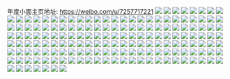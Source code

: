 年度小面主页地址: https://weibo.com/u/7257717221 
![](https://wx4.sinaimg.cn/mw2000/007VaDNbgy1h9fc24p782j30u017ywm3.jpg) 
![](https://wx4.sinaimg.cn/mw2000/007VaDNbgy1h9fc3jlidij31401e07a9.jpg) 
![](https://wx4.sinaimg.cn/mw2000/007VaDNbgy1h9f836y8dgj30u011ydma.jpg) 
![](https://wx4.sinaimg.cn/mw2000/007VaDNbgy1h9f837g36pj30tm18fq8o.jpg) 
![](https://wx4.sinaimg.cn/mw2000/007VaDNbgy1h9f838szf9j311x1kwqcb.jpg) 
![](https://wx4.sinaimg.cn/mw2000/007VaDNbgy1h9f3qcsf7dj31120kugyc.jpg) 
![](https://wx4.sinaimg.cn/mw2000/007VaDNbgy1h9euwb9tgcj30u011igpv.jpg) 
![](https://wx4.sinaimg.cn/mw2000/007VaDNbgy1h9euwbnbttj30u011i41b.jpg) 
![](https://wx4.sinaimg.cn/mw2000/007VaDNbgy1h9do0pk3kvj30ku112neq.jpg) 
![](https://wx4.sinaimg.cn/mw2000/007VaDNbgy1h9do0r2aiij30ku112k8c.jpg) 
![](https://wx4.sinaimg.cn/mw2000/007VaDNbgy1h9do0s7oa9j30ku112wrt.jpg) 
![](https://wx4.sinaimg.cn/mw2000/007VaDNbgy1h9do0o7b2oj30ku112196.jpg) 
![](https://wx4.sinaimg.cn/mw2000/007VaDNbgy1h9do0swlluj30ku112qfv.jpg) 
![](https://wx4.sinaimg.cn/mw2000/007VaDNbgy1h9do0toue4j30ku112k3j.jpg) 
![](https://wx4.sinaimg.cn/mw2000/007VaDNbgy1h9do0ubqpuj30ku11214k.jpg) 
![](https://wx4.sinaimg.cn/mw2000/007VaDNbgy1h9do0x466bj30ku112ngy.jpg) 
![](https://wx4.sinaimg.cn/mw2000/007VaDNbgy1h9am9hifw3j30ek0samz2.jpg) 
![](https://wx4.sinaimg.cn/mw2000/007VaDNbgy1h9ac0p14omj30tu13u18a.jpg) 
![](https://wx4.sinaimg.cn/mw2000/007VaDNbgy1h99igxwas7j30ku112goq.jpg) 
![](https://wx4.sinaimg.cn/mw2000/007VaDNbgy1h99ca3u9odj30ku112jw1.jpg) 
![](https://wx4.sinaimg.cn/mw2000/007VaDNbgy1h98dtedeblj30ku1127cx.jpg) 
![](https://wx4.sinaimg.cn/mw2000/007VaDNbgy1h98d9vmtlsj309q0ax0tq.jpg) 
![](https://wx4.sinaimg.cn/mw2000/007VaDNbgy1h988d6soqbj309q0ax0u2.jpg) 
![](https://wx4.sinaimg.cn/mw2000/007VaDNbgy1h981n1u39ij30ku112ada.jpg) 
![](https://wx4.sinaimg.cn/mw2000/007VaDNbgy1h975blncw4j30ku0dk0u6.jpg) 
![](https://wx4.sinaimg.cn/mw2000/007VaDNbgy1h975bma78cj30u00u0gpy.jpg) 
![](https://wx4.sinaimg.cn/mw2000/007VaDNbgy1h96ksvwwi5j30wl194n2o.jpg) 
![](https://wx4.sinaimg.cn/mw2000/007VaDNbgy1h96ktqsjooj30ku05pta8.jpg) 
![](https://wx4.sinaimg.cn/mw2000/007VaDNbgy1h960xu9agwj31120kuqb2.jpg) 
![](https://wx4.sinaimg.cn/mw2000/007VaDNbgy1h960xx9htaj31120kugux.jpg) 
![](https://wx4.sinaimg.cn/mw2000/007VaDNbgy1h95nouavlwj30of0u4482.jpg) 
![](https://wx4.sinaimg.cn/mw2000/007VaDNbgy1h94akdsi9tj317q1mcx1a.jpg) 
![](https://wx4.sinaimg.cn/mw2000/007VaDNbgy1h94akelhroj317q1mcx0g.jpg) 
![](https://wx4.sinaimg.cn/mw2000/007VaDNbgy1h94akctschj317q1mcx1j.jpg) 
![](https://wx4.sinaimg.cn/mw2000/007VaDNbgy1h9110j4uhvj30k00q3419.jpg) 
![](https://wx4.sinaimg.cn/mw2000/007VaDNbgy1h9110isus2j31hc0u0475.jpg) 
![](https://wx4.sinaimg.cn/mw2000/007VaDNbgy1h8xscq4jkaj31400u0tg6.jpg) 
![](https://wx4.sinaimg.cn/mw2000/007VaDNbgy1h8xqcf6pjgj318a0u0k06.jpg) 
![](https://wx4.sinaimg.cn/mw2000/007VaDNbgy1h8r0x45o0vj30ku112wgv.jpg) 
![](https://wx4.sinaimg.cn/mw2000/007VaDNbgy1h8qyba3g8wj30vm0l7k2n.jpg) 
![](https://wx4.sinaimg.cn/mw2000/007VaDNbgy1h8pube6db1j30ku112ait.jpg) 
![](https://wx4.sinaimg.cn/mw2000/007VaDNbgy1h8ocipl9a0j31120kutsh.jpg) 
![](https://wx4.sinaimg.cn/mw2000/007VaDNbgy1h8jv8bx5ptj31120ku4g2.jpg) 
![](https://wx4.sinaimg.cn/mw2000/007VaDNbgy1h8jv8ernjbj31120kue40.jpg) 
![](https://wx4.sinaimg.cn/mw2000/007VaDNbgy1h8jv89qd7jj31120kue4f.jpg) 
![](https://wx4.sinaimg.cn/mw2000/007VaDNbgy1h8aq3a7jzsj317q1mc4hk.jpg) 
![](https://wx4.sinaimg.cn/mw2000/007VaDNbgy1h8aq35qzp1j317q1mbtl9.jpg) 
![](https://wx4.sinaimg.cn/mw2000/007VaDNbgy1h8aq3e7o92j317q1mc4hv.jpg) 
![](https://wx4.sinaimg.cn/mw2000/007VaDNbgy1h8acfh0qsbj30u0140123.jpg) 
![](https://wx4.sinaimg.cn/mw2000/007VaDNbgy1h8a3jd4mmuj30jf0jwtat.jpg) 
![](https://wx4.sinaimg.cn/mw2000/007VaDNbgy1h8a3jdqfzwj30k00zkn26.jpg) 
![](https://wx4.sinaimg.cn/mw2000/007VaDNbgy1h8a3jf2jk4j30tu13udno.jpg) 
![](https://wx4.sinaimg.cn/mw2000/007VaDNbgy1h826rtbk7kj30sg0sg42h.jpg) 
![](https://wx4.sinaimg.cn/mw2000/007VaDNbgy1h6vykq2rymj30rn1d4dlm.jpg) 
![](https://wx4.sinaimg.cn/mw2000/007VaDNbgy1h6uc3rtcftj317q1mc0vg.jpg) 
![](https://wx4.sinaimg.cn/mw2000/007VaDNbgy1h6uc3t5bvoj317q1mcqmn.jpg) 
![](https://wx4.sinaimg.cn/mw2000/007VaDNbgy1h6uc3ud70bj317q1mcjvw.jpg) 
![](https://wx4.sinaimg.cn/mw2000/007VaDNbgy1h6uc3v61oij317q1mctbk.jpg) 
![](https://wx4.sinaimg.cn/mw2000/007VaDNbgy1h6uc3qpvwlj317q1mcwyg.jpg) 
![](https://wx4.sinaimg.cn/mw2000/007VaDNbgy1h51effy837j30wh17bdo9.jpg) 
![](https://wx4.sinaimg.cn/mw2000/007VaDNbgy1h51efgq7boj30zk1bgjvb.jpg) 
![](https://wx4.sinaimg.cn/mw2000/007VaDNbgy1h51efhjnisj30zk1bg78g.jpg) 
![](https://wx4.sinaimg.cn/mw2000/007VaDNbgy1h51egiil40j30zk0k0q85.jpg) 
![](https://wx4.sinaimg.cn/mw2000/007VaDNbgy1h51egzpp3lj30k00j7aet.jpg) 
![](https://wx4.sinaimg.cn/mw2000/007VaDNbgy1h4v2u0mn03j30u00oygnl.jpg) 
![](https://wx4.sinaimg.cn/mw2000/007VaDNbgy1gzusx7qa5ej30u016vwi3.jpg) 
![](https://wx4.sinaimg.cn/mw2000/007VaDNbgy1gzq2f5wbm5j316o1kwjyl.jpg) 
![](https://wx4.sinaimg.cn/mw2000/007VaDNbgy1gzk9f5o81ej316o1kwb29.jpg) 
![](https://wx4.sinaimg.cn/mw2000/007VaDNbgy1gzk9f88458j316o1kwb29.jpg) 
![](https://wx4.sinaimg.cn/mw2000/007VaDNbgy1gzk9f8pfutj30ph0e5tam.jpg) 
![](https://wx4.sinaimg.cn/mw2000/007VaDNbgy1gyw3sgz4q6j30u00u2qa0.jpg) 
![](https://wx4.sinaimg.cn/mw2000/007VaDNbgy1gyw3sfdt4pj30u00u2agf.jpg) 
![](https://wx4.sinaimg.cn/mw2000/007VaDNbgy1gyw3shskbkj30u011in1v.jpg) 
![](https://wx4.sinaimg.cn/mw2000/007VaDNbgy1gyp1nct60hj30ku112k64.jpg) 
![](https://wx4.sinaimg.cn/mw2000/007VaDNbgy1gyfy2mjp9ej30tm18fjvx.jpg) 
![](https://wx4.sinaimg.cn/mw2000/007VaDNbgy1gyfy2n0it4j30tm18faek.jpg) 
![](https://wx4.sinaimg.cn/mw2000/007VaDNbgy1gxxd1vn7p9j30ku112wn9.jpg) 
![](https://wx4.sinaimg.cn/mw2000/007VaDNbgy1gxxd1u0q6yj30ku112k0n.jpg) 
![](https://wx4.sinaimg.cn/mw2000/007VaDNbgy1gu4ngpjujvj60u0140dkd02.jpg) 
![](https://wx4.sinaimg.cn/mw2000/007VaDNbgy1gtxzpsbe78j60ku112h9402.jpg) 
![](https://wx4.sinaimg.cn/mw2000/007VaDNbgy1gtxzpnacq2j60ku112nk502.jpg) 
![](https://wx4.sinaimg.cn/mw2000/007VaDNbgy1gtxzqhsm5mj60ku1127px02.jpg) 
![](https://wx4.sinaimg.cn/mw2000/007VaDNbgy1gt8mdjb4j9j30u01as117.jpg) 
![](https://wx4.sinaimg.cn/mw2000/007VaDNbgy1gsnqh5x5baj60ku112dkb02.jpg) 
![](https://wx4.sinaimg.cn/mw2000/007VaDNbgy1gs67d65g2uj30ku1121kx.jpg) 
![](https://wx4.sinaimg.cn/mw2000/007VaDNbgy1gs67d41pu9j30ku112e0k.jpg) 
![](https://wx4.sinaimg.cn/mw2000/007VaDNbgy1gq3b0fx43oj318y0mhwsl.jpg) 
![](https://wx4.sinaimg.cn/mw2000/007VaDNbgy1goypi29y5jj31400u0th5.jpg) 
![](https://wx4.sinaimg.cn/mw2000/007VaDNbgy1goypieqdp6j31hc0u0gxt.jpg) 
![](https://wx4.sinaimg.cn/mw2000/007VaDNbgy1goypi1rmjnj31hc0u0497.jpg) 
![](https://wx4.sinaimg.cn/mw2000/007VaDNbgy1goxoc89rm0j30sg0j0ad4.jpg) 
![](https://wx4.sinaimg.cn/mw2000/007VaDNbgy1gm0grore8ij317i0u0wh7.jpg) 
![](https://wx4.sinaimg.cn/mw2000/007VaDNbgy1gm0gs3u6cbj30ku1eswpf.jpg) 
![](https://wx4.sinaimg.cn/mw2000/007VaDNbgy1gm0gs532sij30ku1x0k6r.jpg) 
![](https://wx4.sinaimg.cn/mw2000/007VaDNbgy1gm0gsa1s6oj32c02c0hdv.jpg) 
![](https://wx4.sinaimg.cn/mw2000/007VaDNbgy1gm0grlecvwj33402c0qhb.jpg) 
![](https://wx4.sinaimg.cn/mw2000/007VaDNbgy1gm0gsbc0fvj33402c0k6u.jpg) 
![](https://wx4.sinaimg.cn/mw2000/007VaDNbgy1gibi1bjxojj30u01t0tfn.jpg) 
![](https://wx4.sinaimg.cn/mw2000/007VaDNbgy1ghoegss6yqj315o224npf.jpg) 
![](https://wx4.sinaimg.cn/mw2000/007VaDNbgy1gho0qpl1q2j30m80m8dii.jpg) 
![](https://wx4.sinaimg.cn/mw2000/007VaDNbgy1gho0qy4rd3j30u0185wkf.jpg) 
![](https://wx4.sinaimg.cn/mw2000/007VaDNbgy1gho0r22z1gj30u019079l.jpg) 
![](https://wx4.sinaimg.cn/mw2000/007VaDNbgy1gho0r32wvlj30u0190teh.jpg) 
![](https://wx4.sinaimg.cn/mw2000/007VaDNbgy1gho0r42ibxj31fe2c8qoe.jpg) 
![](https://wx4.sinaimg.cn/mw2000/007VaDNbgy1gho0r6630hj31hb2brqph.jpg) 
![](https://wx4.sinaimg.cn/mw2000/007VaDNbgy1gho0rl0nwbj31e629etvu.jpg) 
![](https://wx4.sinaimg.cn/mw2000/007VaDNbgy1gho0rn2203j31eo2947jx.jpg) 
![](https://wx4.sinaimg.cn/mw2000/007VaDNbgy1ghlwka5a83j30u01sxdmc.jpg) 
![](https://wx4.sinaimg.cn/mw2000/007VaDNbgy1ghlwkbi3vmj31jk2lre81.jpg) 
![](https://wx4.sinaimg.cn/mw2000/007VaDNbgy1ghlwkd7wdrj31jk2lre81.jpg) 
![](https://wx4.sinaimg.cn/mw2000/007VaDNbgy1ghlwkenve3j31jk2lrb29.jpg) 
![](https://wx4.sinaimg.cn/mw2000/007VaDNbgy1ghlwkoxgd2j31jk2bd7wh.jpg) 
![](https://wx4.sinaimg.cn/mw2000/007VaDNbgy1ghlwkpl6syj30u01a07av.jpg) 
![](https://wx4.sinaimg.cn/mw2000/007VaDNbgy1ghlwkq5gtzj30u0191q7n.jpg) 
![](https://wx4.sinaimg.cn/mw2000/007VaDNbgy1ghjiczhurtj31hc0u0qku.jpg) 
![](https://wx4.sinaimg.cn/mw2000/007VaDNbgy1ghi7e3fytyj31jk2bd7wh.jpg) 
![](https://wx4.sinaimg.cn/mw2000/007VaDNbgy1ghi7e4i4m4j30u00u0gqg.jpg) 
![](https://wx4.sinaimg.cn/mw2000/007VaDNbgy1ghh9chlugnj30u0191q7n.jpg) 
![](https://wx4.sinaimg.cn/mw2000/007VaDNbgy1ghh9cih6k7j30u01hcql5.jpg) 
![](https://wx4.sinaimg.cn/mw2000/007VaDNbgy1ghh9cjaw2kj30u00u0gqg.jpg) 
![](https://wx4.sinaimg.cn/mw2000/007VaDNbgy1ghh9cl6c9qj31jk2bchdt.jpg) 
![](https://wx4.sinaimg.cn/mw2000/007VaDNbgy1ghh9cmh130j31jk113qo8.jpg) 
![](https://wx4.sinaimg.cn/mw2000/007VaDNbgy1ghh9cnq7t3j31jk2bcb29.jpg) 
![](https://wx4.sinaimg.cn/mw2000/007VaDNbgy1ghh9cpdbq4j31jk2bcnpd.jpg) 
![](https://wx4.sinaimg.cn/mw2000/007VaDNbgy1ghh9cqqshcj31jk2bcb29.jpg) 
![](https://wx4.sinaimg.cn/mw2000/007VaDNbgy1ghh9cubiaoj32lc3w04qv.jpg) 
![](https://wx4.sinaimg.cn/mw2000/007VaDNbgy1ghbcur7f4rj30ow0zadm6.jpg) 
![](https://wx4.sinaimg.cn/mw2000/007VaDNbgy1gh9q98kdyjj30u01hcgro.jpg) 
![](https://wx4.sinaimg.cn/mw2000/007VaDNbgy1gh9q9a6enwj30u0190jyx.jpg) 
![](https://wx4.sinaimg.cn/mw2000/007VaDNbgy1gh5z8sp2a7j313y0u0jx4.jpg) 
![](https://wx4.sinaimg.cn/mw2000/007VaDNbgy1gh5z8t58fgj30f00f0js2.jpg) 
![](https://wx4.sinaimg.cn/mw2000/007VaDNbgy1gh5z8u20q8j30u0140tbs.jpg) 
![](https://wx4.sinaimg.cn/mw2000/007VaDNbgy1gh5z8ukl14j311c0rzq4x.jpg) 
![](https://wx4.sinaimg.cn/mw2000/007VaDNbgy1gh5z8vzyxtj30jz0s0ac7.jpg) 
![](https://wx4.sinaimg.cn/mw2000/007VaDNbgy1gh5z8wscbaj30qo1bj42k.jpg) 
![](https://wx4.sinaimg.cn/mw2000/007VaDNbgy1gh5z8xrcyoj310j0qo0zg.jpg) 
![](https://wx4.sinaimg.cn/mw2000/007VaDNbgy1gh5z8ytxr1j30u01m0jxl.jpg) 
![](https://wx4.sinaimg.cn/mw2000/007VaDNbgy1gh5z8zhziaj31hc0u0q7t.jpg) 
![](https://wx4.sinaimg.cn/mw2000/007VaDNbgy1gh5qebvntij30qo1bj42k.jpg) 
![](https://wx4.sinaimg.cn/mw2000/007VaDNbgy1gh5qeclaaoj310j0qo0zg.jpg) 
![](https://wx4.sinaimg.cn/mw2000/007VaDNbgy1gh5qeeac65j30u01m0jxl.jpg) 
![](https://wx4.sinaimg.cn/mw2000/007VaDNbgy1gh0lkutfu9j31hc0u07we.jpg) 
![](https://wx4.sinaimg.cn/mw2000/007VaDNbgy1ggzvj0xbdyj30u01hcdji.jpg) 
![](https://wx4.sinaimg.cn/mw2000/007VaDNbgy1gff9y5msa4j30u02hr4qp.jpg) 
![](https://wx4.sinaimg.cn/mw2000/007VaDNbgy1gff9y61ytrj30wd0nlmyh.jpg) 
![](https://wx4.sinaimg.cn/mw2000/007VaDNbgy1gfbi43zp6tj30zk0hs4qp.jpg) 
![](https://wx4.sinaimg.cn/mw2000/007VaDNbgy1gevny2oczlj30u00jegn6.jpg) 
![](https://wx4.sinaimg.cn/mw2000/007VaDNbgy1gekqhl08uij30v90hg76t.jpg) 
![](https://wx4.sinaimg.cn/mw2000/007VaDNbgy1gekqhlfu8dj30vk0hsgnc.jpg) 
![](https://wx4.sinaimg.cn/mw2000/007VaDNbgy1gekqhm5b8kj30qt0qttam.jpg) 
![](https://wx4.sinaimg.cn/mw2000/007VaDNbgy1gekqhq35nyj30rs1awgqa.jpg) 
![](https://wx4.sinaimg.cn/mw2000/007VaDNbgy1gekqhqz1xpj30u0190wlm.jpg) 
![](https://wx4.sinaimg.cn/mw2000/007VaDNbgy1geg8oobvxjj30u01hc799.jpg) 
![](https://wx4.sinaimg.cn/mw2000/007VaDNbgy1gef8h9t7koj30rs1awak5.jpg) 
![](https://wx4.sinaimg.cn/mw2000/007VaDNbgy1gef8ha7c8rj30u0190wlm.jpg) 
![](https://wx4.sinaimg.cn/mw2000/007VaDNbgy1geegg47677j30u0190tgb.jpg) 
![](https://wx4.sinaimg.cn/mw2000/007VaDNbgy1geegg4sgqjj30u0190wlm.jpg) 
![](https://wx4.sinaimg.cn/mw2000/007VaDNbgy1geegg56xtjj30rx15wtbo.jpg) 
![](https://wx4.sinaimg.cn/mw2000/007VaDNbgy1ged9ghcb4vj30zk0k0ju0.jpg) 
![](https://wx4.sinaimg.cn/mw2000/007VaDNbgy1geapcfle2gj30u01u8ajs.jpg) 
![](https://wx4.sinaimg.cn/mw2000/007VaDNbgy1geapcg32ddj30m80m8jwa.jpg) 
![](https://wx4.sinaimg.cn/mw2000/007VaDNbgy1ge9k0wqquhj30jh0fjq4j.jpg) 
![](https://wx4.sinaimg.cn/mw2000/007VaDNbgy1ge9k0x747lj30hs0hsaaz.jpg) 
![](https://wx4.sinaimg.cn/mw2000/007VaDNbgy1gdvipaku79j31jk0v9wo7.jpg) 
![](https://wx4.sinaimg.cn/mw2000/007VaDNbgy1gdvipb992kj30ty0tq45m.jpg) 
